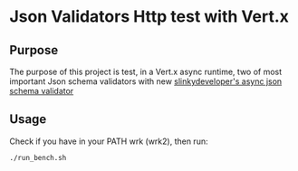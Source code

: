 # Json Validators Http test with Vert.x

## Purpose
The purpose of this project is test, in a Vert.x async runtime, two of most important Json schema validators with new [slinkydeveloper's async json schema validator](https://github.com/slinkydeveloper/vertx-json-validator)

## Usage
Check if you have in your PATH wrk (wrk2), then run:

```bash
./run_bench.sh
```

